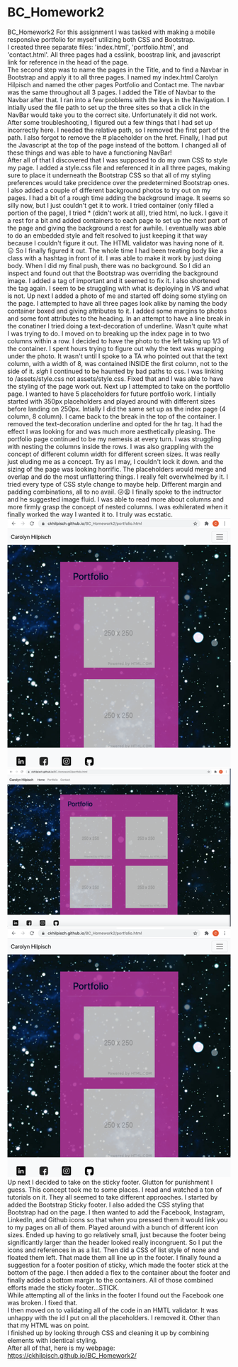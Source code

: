 # BC_Homework2
BC_Homework2
For this assignment I was tasked with making a mobile responsive portfolio for myself utilizing both CSS and Bootstrap.  
I created three separate files: 'index.html', 'portfolio.html', and 'contact.html'.  All three pages had a csslink, boostrap link, and javascript link for reference in the head of the page.  
The second step was to name the pages in the Title, and to find a Navbar in Bootstrap and apply it to all three pages.   I named my index.html Carolyn Hilpisch and named the other pages Portfolio and Contact me.  The navbar was the same throughout all 3 pages.  I added the Title of Navbar to the Navbar after that.
I ran into a few problems with the keys in the Navigation.  I intially used the file path to set up the three sites so that a click in the NavBar would take you to the correct site.  Unfortunately it did not work. After some troubleshooting, I figured out a few things that I had set up incorrectly here.   I needed the relative path, so I removed the first part of the path.   I also forgot to remove the # placeholder on the href.   Finally, I had put the Javascript at the top of the page instead of the bottom.   I changed all of these things and was able to have a functioning NavBar!  
After all of that I discovered that I was supposed to do my own CSS to style my page.   I added a style.css file and referenced it in all three pages, making sure to place it underneath the Bootstrap CSS so that all of my styling preferences would take precidence over the predetermined Bootstrap ones.  I also added a couple of different background photos to try out on my pages.
I had a bit of a rough time adding the background image.   It seems so silly now, but I just couldn't get it to work.  I tried container (only filled a portion of the page), I tried * (didn't work at all), tried html, no luck.  I gave it a rest for a bit and added containers to each page to set up the next part of the page and giving the background a rest for awhile.  I eventually was able to do an embedded style and felt resolved to just keeping it that way because I couldn't figure it out.   The HTML validator was having none of it.  😑 So I finally figured it out.   The whole time I had been treating body like a class with a hashtag in front of it.   I was able to make it work by just doing body. When I did my final push, there was no background.   So I did an inspect and found out that the Bootstrap was overriding the background image.   I added a tag of important and it seemed to fix it. I also shortened the tag again.   I seem to be struggling with what is deploying in VS and what is not.
Up next I added a photo of me and started off doing some styling on the page.   I attempted to have all three pages look alike by naming the body container boxed and giving attributes to it.   I added some margins to photos and some font attributes to the heading.   In an attempt to have a line break in the conatiner I tried doing a text-decoration of underline.   Wasn't quite what I was trying to do.
I moved on to breaking up the index page in to two columns within a row.  I decided to have the photo to the left taking up 1/3 of the container.   I spent hours trying to figure out why the text was wrapping under the photo.  It wasn't until I spoke to a TA who pointed out that the text column, with a width of 8, was contained INSIDE the first column, not to the side of it.  *sigh*
I continued to be haunted by bad paths to css.   I was linking to /assets/style.css not assets/style.css.   Fixed that and I was able to have the styling of the page work out.
Next up I attempted to take on the portfolio page.  I wanted to have 5 placeholders for future portfolio work.   I intially started with 350px placeholders and played around with different sizes before landing on 250px.  Intially I did the same set up as the index page (4 column, 8 column).
I came back to the break in the top of the container. I removed the text-decoration underline and opted for the hr tag.  It had the effect I was looking for and was much more aesthetically pleasing.
The portfolio page continued to be my nemesis at every turn.   I was struggling with nesting the columns inside the rows.   I was also grappling with the concept of different column width for different screen sizes.   It was really just eluding me as a concept.   Try as I may, I couldn't lock it down.   and the sizing of the page was looking horrific.   The placeholders would merge and overlap and do the most unflattering things.   I really felt overwhelmed by it.  I tried every type of CSS style change to maybe help.   Different margin and padding combinations, all to no avail.  😖😩 I finally spoke to the indtructor and he suggested image fluid.   I was able to read more about columns and more firmly grasp the concept of nested columns.   I was exhilerated when it finally worked the way I wanted it to.   I truly was ecstatic.  
![port](./assets/port1.png) ![port2](./assets/port2.png) ![port3](./assets/port1.png)
Up next I decided to take on the sticky footer.   Glutton for punishment I guess.   This concept took me to some places.   I read and watched a ton of tutorials on it.   They all seemed to take different approaches.   I started by added the Bootstrap Sticky footer.   I also added the CSS styling that Bootstrap had on the page.   I then wanted to add the Facebook, Instagram, LinkedIn, and Github icons so that when you pressed them it would link you to my pages on all of them.  Played around with a bunch of different icon sizes.   Ended up having to go relatively small, just because the footer being significantly larger than the header looked really incongruent.  So I put the icons and references in as a list.   Then did a CSS of list style of none and floated them left.   That made them all line up in the footer.   I finally found a suggestion for a footer position of sticky, which made the footer stick at the bottom of the page.   I then added a flex to the container about the footer and finally added a bottom margin to the containers.   All of those combined efforts made the sticky footer...STICK.   
While attempting all of the links in the footer I found out the Facebook one was broken.   I fixed that.  
I then moved on to validating all of the code in an HMTL validator.   It was unhappy with the id I put on all the placeholders.  I removed it.  Other than that my HTML was on point.   
I finished up by looking through CSS and cleaning it up by combining elements with identical styling.  
After all of that, here is my webpage:
https://ckhilpisch.github.io/BC_Homework2/


    
    


      









